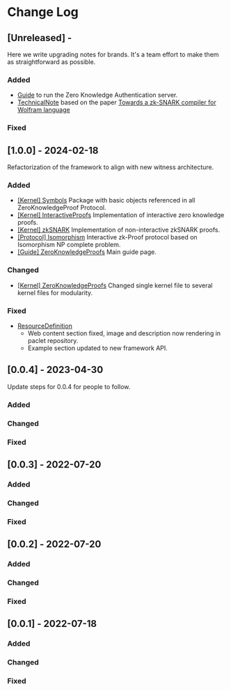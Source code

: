 # Change Log
 
## [Unreleased] - 
Here we write upgrading notes for brands. It's a team effort to make them as
straightforward as possible.
 
### Added
- [Guide](https://github.com/Aleph-GORY/ZeroKnowledgeProofs/issues/2)
  to run the Zero Knowledge Authentication server.
- [TechnicalNote](https://github.com/Aleph-GORY/ZeroKnowledgeProofs/issues/1)
  based on the paper [Towards a zk-SNARK compiler for Wolfram language](https://arxiv.org/pdf/2401.02935.pdf)
 
### Fixed
 
## [1.0.0] - 2024-02-18
Refactorization of the framework to align with new witness architecture.
 
### Added
- [[Kernel] Symbols](../Kernel/Symbols.wl)
  Package with basic objects referenced in all ZeroKnowledgeProof Protocol.
- [[Kernel] InteractiveProofs](../Kernel/InteractiveProofs/InteractiveProofs.wl)
  Implementation of interactive zero knowledge proofs.
- [[Kernel] zkSNARK](../Kernel/zkSNARK/zkSNARK.wl)
  Implementation of non-interactive zkSNARK proofs.
- [[Protocol] Isomorphism](../Kernel/InteractiveProofs/Protocols/Isomorphism.wl)
  Interactive zk-Proof protocol based on Isomorphism NP complete problem.
- [[Guide] ZeroKnowledgeProofs](../Documentation/English/Guides/ZeroKnowledgeProofs.nb)
  Main guide page.
 
### Changed
- [[Kernel] ZeroKnowledgeProofs](../Kernel/ZeroKnowledgeProofs.wl)
  Changed single kernel file to several kernel files for modularity.

### Fixed
- [ResourceDefinition](https://github.com/Aleph-GORY/ZeroKnowledgeProofs/issues/3)
  - Web content section fixed, image and description now rendering in paclet repository.
  - Example section updated to new framework API.

 
## [0.0.4] - 2023-04-30
Update steps for 0.0.4 for people to follow.
 
### Added
 
### Changed
 
### Fixed

 
## [0.0.3] - 2022-07-20
 
### Added
   
### Changed
 
### Fixed

 
## [0.0.2] - 2022-07-20
 
### Added
   
### Changed
 
### Fixed

 
## [0.0.1] - 2022-07-18
 
### Added
   
### Changed
 
### Fixed
